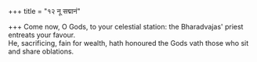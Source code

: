 +++
title = "१२ नू सद्मानं"

+++
Come now, O Gods, to your celestial station: the Bharadvajas' priest entreats your favour.  
     He, sacrificing, fain for wealth, hath honoured the Gods vath those who sit and share oblations.